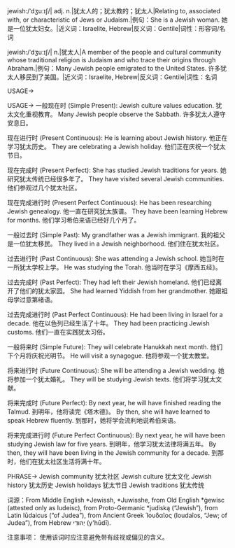 jewish:/ˈdʒuːɪʃ/| adj. n.|犹太人的；犹太教的；犹太人|Relating to, associated with, or characteristic of Jews or Judaism.|例句：She is a Jewish woman. 她是一位犹太妇女。|近义词：Israelite, Hebrew|反义词：Gentile|词性：形容词/名词

jewish:/ˈdʒuːɪʃ/| n.|犹太人|A member of the people and cultural community whose traditional religion is Judaism and who trace their origins through Abraham.|例句：Many Jewish people emigrated to the United States. 许多犹太人移民到了美国。|近义词：Israelite, Hebrew|反义词：Gentile|词性：名词


USAGE->

USAGE->
一般现在时 (Simple Present):
Jewish culture values education. 犹太文化重视教育。
Many Jewish people observe the Sabbath. 许多犹太人遵守安息日。

现在进行时 (Present Continuous):
He is learning about Jewish history. 他正在学习犹太历史。
They are celebrating a Jewish holiday. 他们正在庆祝一个犹太节日。

现在完成时 (Present Perfect):
She has studied Jewish traditions for years. 她研究犹太传统已经很多年了。
They have visited several Jewish communities. 他们参观过几个犹太社区。

现在完成进行时 (Present Perfect Continuous):
He has been researching Jewish genealogy. 他一直在研究犹太族谱。
They have been learning Hebrew for months. 他们学习希伯来语已经好几个月了。

一般过去时 (Simple Past):
My grandfather was a Jewish immigrant. 我的祖父是一位犹太移民。
They lived in a Jewish neighborhood. 他们住在犹太社区。

过去进行时 (Past Continuous):
She was attending a Jewish school. 她当时在一所犹太学校上学。
He was studying the Torah. 他当时在学习《摩西五经》。

过去完成时 (Past Perfect):
They had left their Jewish homeland. 他们已经离开了他们的犹太家园。
She had learned Yiddish from her grandmother. 她跟祖母学过意第绪语。

过去完成进行时 (Past Perfect Continuous):
He had been living in Israel for a decade. 他在以色列已经生活了十年。
They had been practicing Jewish customs. 他们一直在实践犹太习俗。

一般将来时 (Simple Future):
They will celebrate Hanukkah next month. 他们下个月将庆祝光明节。
He will visit a synagogue. 他将参观一个犹太教堂。

将来进行时 (Future Continuous):
She will be attending a Jewish wedding. 她将参加一个犹太婚礼。
They will be studying Jewish texts. 他们将学习犹太文献。

将来完成时 (Future Perfect):
By next year, he will have finished reading the Talmud. 到明年，他将读完《塔木德》。
By then, she will have learned to speak Hebrew fluently. 到那时，她将学会流利地说希伯来语。

将来完成进行时 (Future Perfect Continuous):
By next year, he will have been studying Jewish law for five years. 到明年，他学习犹太法律将满五年。
By then, they will have been living in the Jewish community for a decade. 到那时，他们在犹太社区生活将满十年。


PHRASE->
Jewish community 犹太社区
Jewish culture 犹太文化
Jewish history 犹太历史
Jewish holidays 犹太节日
Jewish traditions 犹太传统


词源：From Middle English *Jewissh, *Juwisshe, from Old English *ġewisc (attested only as Iudeisc), from Proto-Germanic *judiską (“Jewish”), from Latin Iūdaicus (“of Judea”), from Ancient Greek Ἰουδαῖος (Ioudaîos, “Jew; of Judea”), from Hebrew יְהוּדִי‎ (y'hūdī).

注意事项： 使用该词时应注意避免带有歧视或偏见的含义。
